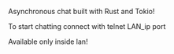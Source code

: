 Asynchronous chat built with Rust and Tokio!

To start chatting connect with telnet LAN_ip port

Available only inside lan!